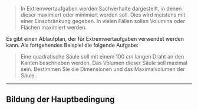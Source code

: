 > In Extremwertaufgaben werden Sachverhalte dargestellt, in denen dieser maximiert oder minimiert werden soll.
> Dies wird meistens mit einer Einschränkung gegeben. In vielen Fällen sollen Volumina oder Flächen maximiert werden.

Es gibt einen Ablaufplan, der für Extremwertaufgaben verwendet werden kann.
Als fortgehendes Beispiel die folgende Aufgabe:
> Eine quadratische Säule soll mit einem $100~cm$ langen Draht an den Kanten beschrieben werden. Das Volumen dieser Säule soll maximal sein. Bestimmen Sie die Dimensionen und das Maximalvolumen der Säule.

---
## Bildung der Hauptbedingung
